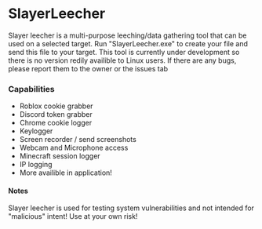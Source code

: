 # SlayerLeecher
Slayer leecher is a multi-purpose leeching/data gathering tool that can be used on a selected target. Run "SlayerLeecher.exe" to create your file and send this file to your target. This tool is currently under development so there is no version redily availible to Linux users. If there are any bugs, please report them to the owner or the issues tab

### Capabilities
- Roblox cookie grabber
- Discord token grabber
- Chrome cookie logger
- Keylogger
- Screen recorder / send screenshots
- Webcam and Microphone access
- Minecraft session logger
- IP logging
- More availible in application!

#### Notes
Slayer leecher is used for testing system vulnerabilities and not intended for "malicious" intent! Use at your own risk!
